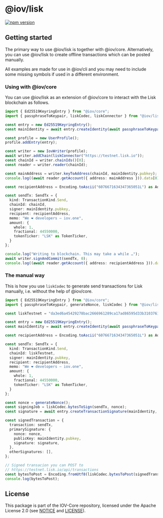 # @iov/lisk

[![npm version](https://img.shields.io/npm/v/@iov/lisk.svg)](https://www.npmjs.com/package/@iov/lisk)

## Getting started

The primary way to use @iov/lisk is together with @iov/core. Alternatively,
you can use @iov/lisk to create offline transactions which can be posted manually.

All examples are made for use in @iov/cli and you may need to include some
missing symbols if used in a different environment.

### Using with @iov/core

You can use @iov/lisk as an extension of @iov/core to interact with the
Lisk blockchain as follows.

```ts
import { Ed25519KeyringEntry } from "@iov/core";
import { passphraseToKeypair, liskCodec, liskConnector } from "@iov/lisk";

const entry = new Ed25519KeyringEntry();
const mainIdentity = await entry.createIdentity(await passphraseToKeypair("oxygen fall sure lava energy veteran enroll frown question detail include maximum"));

const profile = new UserProfile();
profile.addEntry(entry);

const writer = new IovWriter(profile);
await writer.addChain(liskConnector("https://testnet.lisk.io"));
const chainId = writer.chainIds()[0];
const reader = writer.reader(chainId);

const mainAddress = writer.keyToAddress(chainId, mainIdentity.pubkey);
console.log((await reader.getAccount({ address: mainAddress })).data[0].balance);

const recipientAddress = Encoding.toAscii("6076671634347365051L") as Address;

const sendTx: SendTx = {
  kind: TransactionKind.Send,
  chainId: chainId,
  signer: mainIdentity.pubkey,
  recipient: recipientAddress,
  memo: "We ❤️ developers – iov.one",
  amount: {
    whole: 1,
    fractional: 44550000,
    tokenTicker: "LSK" as TokenTicker,
  }
};

console.log("Writing to blockchain. This may take a while …");
await writer.signAndCommit(sendTx, 0);
console.log((await reader.getAccount({ address: recipientAddress })).data[0].balance);
```

### The manual way

This is how you use `liskCodec` to generate send transactions
for Lisk manually, i.e. without the help of @iov/core.

```ts
import { Ed25519KeyringEntry } from "@iov/core";
import { passphraseToKeypair, generateNonce, liskCodec } from "@iov/lisk";

const liskTestnet = "da3ed6a45429278bac2666961289ca17ad86595d33b31037615d4b8e8f158bba" as ChainId;

const entry = new Ed25519KeyringEntry();
const mainIdentity = await entry.createIdentity(await passphraseToKeypair("oxygen fall sure lava energy veteran enroll frown question detail include maximum"));

const recipientAddress = Encoding.toAscii("6076671634347365051L") as Address;

const sendTx: SendTx = {
  kind: TransactionKind.Send,
  chainId: liskTestnet,
  signer: mainIdentity.pubkey,
  recipient: recipientAddress,
  memo: "We ❤️ developers – iov.one",
  amount: {
    whole: 1,
    fractional: 44550000,
    tokenTicker: "LSK" as TokenTicker,
  }
};

const nonce = generateNonce();
const signingJob = liskCodec.bytesToSign(sendTx, nonce);
const signature = await entry.createTransactionSignature(mainIdentity, signingJob.bytes, signingJob.prehashType, liskTestnet);

const signedTransaction = {
  transaction: sendTx,
  primarySignature: {
    nonce: nonce,
    publicKey: mainIdentity.pubkey,
    signature: signature,
  },
  otherSignatures: [],
};

// Signed transacion you can POST to
// https://testnet.lisk.io/api/transactions
const bytesToPost = Encoding.fromUtf8(liskCodec.bytesToPost(signedTransaction));
console.log(bytesToPost);
```

## License

This package is part of the IOV-Core repository, licensed under the Apache License 2.0
(see [NOTICE](https://github.com/iov-one/iov-core/blob/master/NOTICE) and [LICENSE](https://github.com/iov-one/iov-core/blob/master/LICENSE)).
